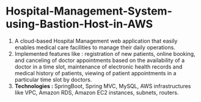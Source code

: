 # Hospital-Management-System-using-Bastion-Host-in-AWS
<ol>
<li>A cloud-based Hospital Management web application that easily enables medical care facilities to manage their daily operations.</li>
<li>Implemented features like : registration of new patients, online booking, and canceling of doctor appointments based on the availability of a doctor in a time slot, maintenance of electronic health records and medical history of patients, viewing of patient appointments in a particular time slot by doctors.</li>
<li><strong>Technologies : </strong>SpringBoot, Spring MVC, MySQL, AWS infrastructures like VPC, Amazon RDS, Amazon EC2 instances, subnets, routers.</li>
</ol>
